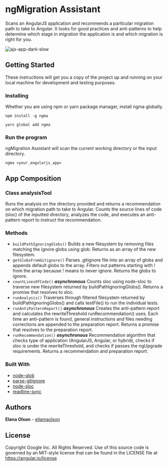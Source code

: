 # ngMigration Assistant

Scans an AngularJS application and recommends a particular migration path to take to Angular. It looks for good practices and anti-patterns to help determine which stage in migration the application is and which migration is right for you.

![ajs-app-dark-slow](https://user-images.githubusercontent.com/27384475/43745004-7f44ff54-9991-11e8-9c9b-acd0dda042cc.gif)

## Getting Started
These instructions will get you a copy of the project up and running on your local machine for development and testing purposes.

### Installing
Whether you are using npm or yarn package manager, install ngma globally.
```
npm install -g ngma
```
```
yarn global add ngma
```

### Run the program

ngMigration Assistant will scan the current working directory or the input directory.
```
ngma <your_angularjs_app>
```

## App Composition

###  Class analysisTool

Runs the analysis on the directory provided and returns a recommendation on which migration path to take to Angular. Counts the source lines of code (sloc) of the inputted directory, analyzes the code, and executes an anti-pattern report to instruct the recommendation. 

### Methods

* ```buildPathIgnoringGlobs()``` Builds a new filesystem by removing files matching the ignore globs using glob. Returns as an array of the new filesystem.
* ```getGlobsFromGitignore()``` Parses .gitignore file into an array of globs and appends default globs to the array. Filters out patterns starting with ! from the array because ! means to never ignore. Returns the globs to ignore.
* ```countLinesOfCode()``` ***asynchronous*** Counts sloc using node-sloc to traverse new filesystem returned by buildPathIgnoringGlobs(). Returns a promise that resolves to sloc.
* ```runAnalysis()``` Traverses through filtered filesystem returned by buildPathIgnoringGlobs() and calls testFile() to run the individual tests.
* ```runAntiPatternReport()``` ***asynchronous*** Creates the anti-pattern report and calculates the rewriteThreshold runRecommendation() uses. Each time an anti-pattern is found, general instructions and files needing corrections are appended to the preparation report. Returns a promise that resolves to the preparation report. 
* ```runRecommendation()``` ***asynchronous*** Recommendation algorithm that checks type of application (AngularJS, Angular, or hybrid), checks if sloc is under the rewriteThreshold, and checks if passes the ngUpgrade requirements. Returns a recommendation and preparation report. 

### Built With

* [node-glob](https://www.npmjs.com/package/glob)
* [parse-gitignore](https://www.npmjs.com/package/parse-gitignore)
* [node-sloc](https://www.npmjs.com/package/node-sloc)
* [readline-sync](https://www.npmjs.com/package/readline-sync)

## Authors

**Elana Olson** - [ellamaolson](https://github.com/ellamaolson)

## License 

Copyright Google Inc. All Rights Reserved. Use of this source code is governed by an MIT-style license that can be found in the LICENSE file at https://angular.io/license





